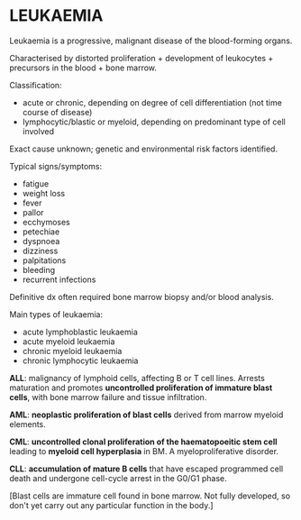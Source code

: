 # LEUKAEMIA

Leukaemia is a progressive, malignant disease of the blood-forming organs.

Characterised by distorted proliferation + development of leukocytes + precursors in the blood + bone marrow.

Classification:

- acute or chronic, depending on degree of cell differentiation (not time course of disease)
- lymphocytic/blastic or myeloid, depending on predominant type of cell involved

Exact cause unknown; genetic and environmental risk factors identified.

Typical signs/symptoms:

- fatigue
- weight loss
- fever
- pallor
- ecchymoses
- petechiae
- dyspnoea
- dizziness
- palpitations
- bleeding
- recurrent infections

Definitive dx often required bone marrow biopsy and/or blood analysis.

Main types of leukaemia:

- acute lymphoblastic leukaemia
- acute myeloid leukaemia
- chronic myeloid leukaemia
- chronic lymphocytic leukaemia


**ALL**: malignancy of lymphoid cells, affecting B or T cell lines. Arrests maturation and promotes **uncontrolled proliferation of immature blast cells**, with bone marrow failure and tissue infiltration.

**AML**: **neoplastic proliferation of blast cells** derived from marrow myeloid elements.

**CML**: **uncontrolled clonal proliferation of the haematopoeitic stem cell** leading to **myeloid cell hyperplasia** in BM. A myeloproliferative disorder.

**CLL**: **accumulation of mature B cells** that have escaped programmed cell death and undergone cell-cycle arrest in the G0/G1 phase.

[Blast cells are immature cell found in bone marrow. Not fully developed, so don't yet carry out any particular function in the body.]
